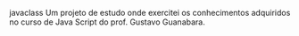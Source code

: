 javaclass
Um projeto de estudo onde exercitei os conhecimentos adquiridos no curso de Java Script do prof. Gustavo Guanabara.
